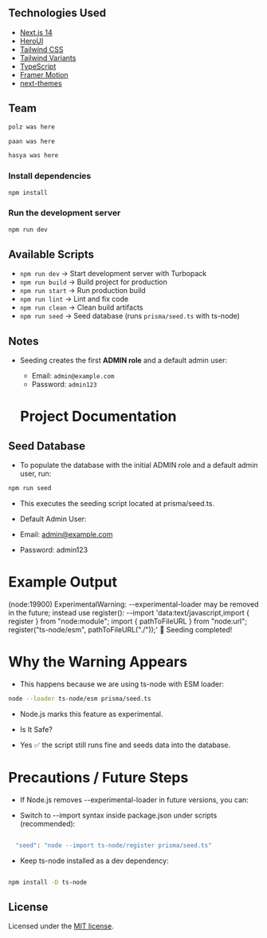 ## Technologies Used

- [Next.js 14](https://nextjs.org/docs/getting-started)
- [HeroUI](https://heroui.com)
- [Tailwind CSS](https://tailwindcss.com)
- [Tailwind Variants](https://tailwind-variants.org)
- [TypeScript](https://www.typescriptlang.org)
- [Framer Motion](https://www.framer.com/motion)
- [next-themes](https://github.com/pacocoursey/next-themes)

## Team

```bash
polz was here
```

```bash
paan was here
```

```bash
hasya was here
```

### Install dependencies

```bash
npm install
```

### Run the development server

```bash
npm run dev
```

## Available Scripts

- `npm run dev` → Start development server with Turbopack
- `npm run build` → Build project for production
- `npm run start` → Run production build
- `npm run lint` → Lint and fix code
- `npm run clean` → Clean build artifacts
- `npm run seed` → Seed database (runs `prisma/seed.ts` with ts-node)

## Notes

- Seeding creates the first **ADMIN role** and a default admin user:

  - Email: `admin@example.com`
  - Password: `admin123`

  # Project Documentation

## Seed Database

- To populate the database with the initial ADMIN role and a default admin user, run:

```bash
npm run seed
```

- This executes the seeding script located at prisma/seed.ts.

- Default Admin User:
- Email: admin@example.com
- Password: admin123

# Example Output

(node:19900) ExperimentalWarning: --experimental-loader may be removed in the future; instead use register():
--import 'data:text/javascript,import { register } from "node:module"; import { pathToFileURL } from "node:url"; register("ts-node/esm", pathToFileURL("./"));'
🌱 Seeding completed!

# Why the Warning Appears

- This happens because we are using ts-node with ESM loader:

```bash
node --loader ts-node/esm prisma/seed.ts
```

- Node.js marks this feature as experimental.

- Is It Safe?

- Yes ✅ the script still runs fine and seeds data into the database.

# Precautions / Future Steps

- If Node.js removes --experimental-loader in future versions, you can:

- Switch to --import syntax inside package.json under scripts (recommended):

```bash

  "seed": "node --import ts-node/register prisma/seed.ts"

```

- Keep ts-node installed as a dev dependency:

```bash

npm install -D ts-node

```

## License

Licensed under the [MIT license](https://github.com/heroui-inc/next-pages-template/blob/main/LICENSE).
